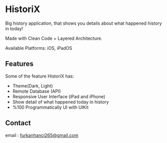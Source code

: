# HistoriX
Big history application, that shows you details about what happened history in today! 

Made with Clean Code + Layered Architecture.

Available Platforms: iOS, iPadOS


## Features

Some of the feature HistoriX has:

- Theme(Dark, Light)
- Remote Database (API)
- Responsive User Interface (iPad and iPhone)
- Show detail of what happened today in history
- %100 Programmatically UI with UIKit


## Contact

email : furkanhanci265@gmail.com

